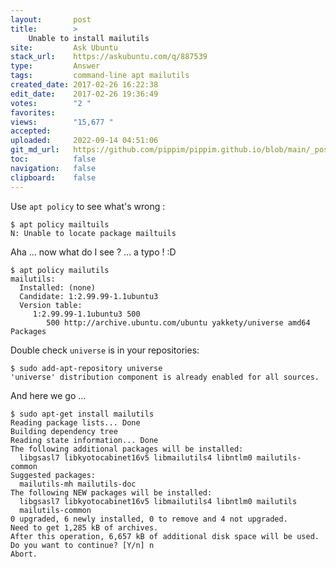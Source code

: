 ```yaml
---
layout:       post
title:        >
    Unable to install mailutils
site:         Ask Ubuntu
stack_url:    https://askubuntu.com/q/887539
type:         Answer
tags:         command-line apt mailutils
created_date: 2017-02-26 16:22:38
edit_date:    2017-02-26 19:36:49
votes:        "2 "
favorites:    
views:        "15,677 "
accepted:     
uploaded:     2022-09-14 04:51:06
git_md_url:   https://github.com/pippim/pippim.github.io/blob/main/_posts/2017/2017-02-26-Unable-to-install-mailutils.md
toc:          false
navigation:   false
clipboard:    false
---
```


Use `apt policy` to see what's wrong :  

``` 
$ apt policy mailtuils
N: Unable to locate package mailtuils
```

Aha ... now what do I see ? ... a typo ! :D

``` 
$ apt policy mailutils
mailutils:
  Installed: (none)
  Candidate: 1:2.99.99-1.1ubuntu3
  Version table:
     1:2.99.99-1.1ubuntu3 500
        500 http://archive.ubuntu.com/ubuntu yakkety/universe amd64 Packages
```

Double check `universe` is in your repositories:

``` 
$ sudo add-apt-repository universe
'universe' distribution component is already enabled for all sources.
```

And here we go ...

``` 
$ sudo apt-get install mailutils
Reading package lists... Done
Building dependency tree       
Reading state information... Done
The following additional packages will be installed:
  libgsasl7 libkyotocabinet16v5 libmailutils4 libntlm0 mailutils-common
Suggested packages:
  mailutils-mh mailutils-doc
The following NEW packages will be installed:
  libgsasl7 libkyotocabinet16v5 libmailutils4 libntlm0 mailutils
  mailutils-common
0 upgraded, 6 newly installed, 0 to remove and 4 not upgraded.
Need to get 1,285 kB of archives.
After this operation, 6,657 kB of additional disk space will be used.
Do you want to continue? [Y/n] n
Abort.
```


